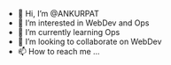 - 👋 Hi, I’m @ANKURPAT
- 👀 I’m interested in WebDev and Ops
- 🌱 I’m currently learning Ops
- 💞️ I’m looking to collaborate on WebDev
- 📫 How to reach me ...

<!---
ANKURPAT/ANKURPAT is a ✨ special ✨ repository because its `README.md` (this file) appears on your GitHub profile.
You can click the Preview link to take a look at your changes.
--->
